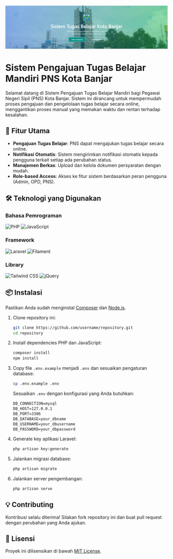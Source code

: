 <!-- Banner -->
![Sistem Pengajuan Tugas Belajar Mandiri](https://github.com/muhgalihhh/SiTubel/blob/Muhamad-galih/banner.jpg)

# Sistem Pengajuan Tugas Belajar Mandiri PNS Kota Banjar

Selamat datang di Sistem Pengajuan Tugas Belajar Mandiri bagi Pegawai Negeri Sipil (PNS) Kota Banjar. Sistem ini dirancang untuk mempermudah proses pengajuan dan pengelolaan tugas belajar secara online, menggantikan proses manual yang memakan waktu dan rentan terhadap kesalahan.

## 🚀 Fitur Utama

- **Pengajuan Tugas Belajar**: PNS dapat mengajukan tugas belajar secara online.
- **Notifikasi Otomatis**: Sistem mengirimkan notifikasi otomatis kepada pengguna terkait setiap ada perubahan status.
- **Manajemen Berkas**: Upload dan kelola dokumen persyaratan dengan mudah.
- **Role-based Access**: Akses ke fitur sistem berdasarkan peran pengguna (Admin, OPD, PNS).

## 🛠️ Teknologi yang Digunakan

### Bahasa Pemrograman

<p align="left">
    <img src="https://img.shields.io/badge/PHP-777BB4?style=for-the-badge&logo=php&logoColor=white" alt="PHP" />
    <img src="https://img.shields.io/badge/JavaScript-F7DF1E?style=for-the-badge&logo=javascript&logoColor=black" alt="JavaScript" />
</p>

### Framework

<p align="left">
    <img src="https://img.shields.io/badge/Laravel-FF2D20?style=for-the-badge&logo=laravel&logoColor=white" alt="Laravel" />
    <img src="https://img.shields.io/badge/Filament-3182CE?style=for-the-badge&logo=laravel&logoColor=white" alt="Filament" />
</p>

### Library

<p align="left">
    <img src="https://img.shields.io/badge/Tailwind%20CSS-06B6D4?style=for-the-badge&logo=tailwindcss&logoColor=white" alt="Tailwind CSS" />
    <img src="https://img.shields.io/badge/jQuery-0769AD?style=for-the-badge&logo=jquery&logoColor=white" alt="jQuery" />
</p>

## 📦 Instalasi

Pastikan Anda sudah menginstal [Composer](https://getcomposer.org/) dan [Node.js](https://nodejs.org/).

1. Clone repository ini:
    ```bash
    git clone https://github.com/username/repository.git
    cd repository
    ```

2. Install dependencies PHP dan JavaScript:
    ```bash
    composer install
    npm install
    ```

3. Copy file `.env.example` menjadi `.env` dan sesuaikan pengaturan database:
    ```bash
    cp .env.example .env
    ```

    Sesuaikan `.env` dengan konfigurasi yang Anda butuhkan:
    ```
    DB_CONNECTION=mysql
    DB_HOST=127.0.0.1
    DB_PORT=3306
    DB_DATABASE=your_dbname
    DB_USERNAME=your_dbusername
    DB_PASSWORD=your_dbpassword
    ```

5. Generate key aplikasi Laravel:
    ```bash
    php artisan key:generate
    ```

6. Jalankan migrasi database:
    ```bash
    php artisan migrate
    ```

7. Jalankan server pengembangan:
    ```bash
    php artisan serve
    ```

## 💡 Contributing

Kontribusi selalu diterima! Silakan fork repository ini dan buat pull request dengan perubahan yang Anda ajukan.

## 📄 Lisensi

Proyek ini dilisensikan di bawah [MIT License](LICENSE).
